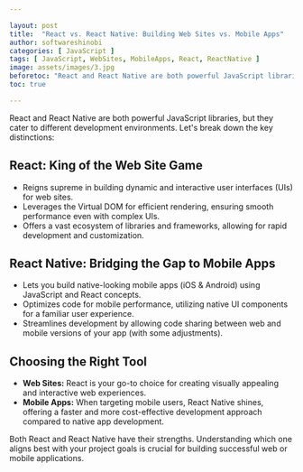 ```yaml
---

layout: post
title:  "React vs. React Native: Building Web Sites vs. Mobile Apps"
author: softwareshinobi
categories: [ JavaScript ]
tags: [ JavaScript, WebSites, MobileApps, React, ReactNative ]
image: assets/images/3.jpg
beforetoc: "React and React Native are both powerful JavaScript libraries. Let's break down the key distinctions."
toc: true

---
```


React and React Native are both powerful JavaScript libraries, but they cater to different development environments. Let's break down the key distinctions:

## React: King of the Web Site Game

* Reigns supreme in building dynamic and interactive user interfaces (UIs) for web sites.
* Leverages the Virtual DOM for efficient rendering, ensuring smooth performance even with complex UIs.
* Offers a vast ecosystem of libraries and frameworks, allowing for rapid development and customization.

## React Native: Bridging the Gap to Mobile Apps

* Lets you build native-looking mobile apps (iOS & Android) using JavaScript and React concepts.
* Optimizes code for mobile performance, utilizing native UI components for a familiar user experience.
* Streamlines development by allowing code sharing between web and mobile versions of your app (with some adjustments).

## Choosing the Right Tool

* **Web Sites:** React is your go-to choice for creating visually appealing and interactive web experiences.
* **Mobile Apps:** When targeting mobile users, React Native shines, offering a faster and more cost-effective development approach compared to native app development.

Both React and React Native have their strengths. Understanding which one aligns best with your project goals is crucial for building successful web or mobile applications.

